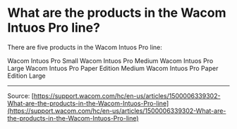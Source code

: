 # What are the products in the Wacom Intuos Pro line?

There are five products in the Wacom Intuos Pro line:

Wacom Intuos Pro Small
Wacom Intuos Pro Medium
Wacom Intuos Pro Large
Wacom Intuos Pro Paper Edition Medium
Wacom Intuos Pro Paper Edition Large

---
Source: [https://support.wacom.com/hc/en-us/articles/1500006339302-What-are-the-products-in-the-Wacom-Intuos-Pro-line](https://support.wacom.com/hc/en-us/articles/1500006339302-What-are-the-products-in-the-Wacom-Intuos-Pro-line)
